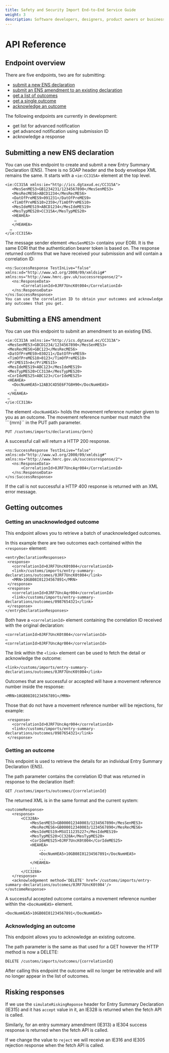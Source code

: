 ```yaml
---
title: Safety and Security Import End-to-End Service Guide
weight: 3
description: Software developers, designers, product owners or business analysts.
---
```


# API Reference

## Endpoint overview 

There are five endpoints, two are for submitting:

* [submit a new ENS declaration](https://developer.service.hmrc.gov.uk/api-documentation/docs/api/service/import-control-entry-declaration-store/1.0)
* [submit an ENS amendment to an existing declaration](https://developer.service.hmrc.gov.uk/api-documentation/docs/api/service/import-control-entry-declaration-store/1.0)
* [get a list of outcomes](https://developer.service.hmrc.gov.uk/api-documentation/docs/api/service/import-control-entry-declaration-outcome/1.0)
* [get a single outcome](https://developer.service.hmrc.gov.uk/api-documentation/docs/api/service/import-control-entry-declaration-outcome/1.0)
* [acknowledge an outcome](https://developer.service.hmrc.gov.uk/api-documentation/docs/api/service/import-control-entry-declaration-outcome/1.0)

The following endpoints are currently in development:

* get list for advanced notification
* get advanced notification using submission ID
* acknowledge a response



## Submitting a new ENS declaration

You can use this endpoint to create and submit a new Entry Summary Declaration (ENS).
There is no SOAP header and the body envelope XML remains the same. It starts with a ```<ie:CC315A>``` element at the top level.

```
<ie:CC315A xmlns:ie="http://ics.dgtaxud.ec/CC315A">
   <MesSenMES3>GB1234231/1234567890</MesSenMES3>
   <MesRecMES6>ABCD1234</MesRecMES6>
   <DatOfPreMES9>091231</DatOfPreMES9>
   <TimOfPreMES10>2359</TimOfPreMES10>
   <MesIdeMES19>ABCD1234</MesIdeMES19>
   <MesTypMES20>CC315A</MesTypMES20>
   <HEAHEA>
    …
   </HEAHEA>
  …
</ie:CC315A>
```

The message sender element ```<MesSenMES3>``` contains your EORI. It is the same EORI that the authentication bearer token is based on.
The response returned confirms that we have received your submission and will contain a correlation ID:

```
<ns:SuccessResponse TestInLive="false" xmlns:xd="http://www.w3.org/2000/09/xmldsig#" xmlns:ns="http://www.hmrc.gov.uk/successresponse/2">
   <ns:ResponseData>
       <CorrelationId>0JRF7UncK0t004</CorrelationId>
   </ns:ResponseData>
</ns:SuccessResponse>
You can use the correlation ID to obtain your outcomes and acknowledge any outcomes that you get.
```

## Submitting a ENS amendment

You can use this endpoint to submit an amendment to an existing ENS.

```
<ie:CC313A xmlns:ie="http://ics.dgtaxud.ec/CC313A">
 <MesSenMES3>GBCD1234/1234567890</MesSenMES3>
 <MesRecMES6>GBC123</MesRecMES6>
 <DatOfPreMES9>030211</DatOfPreMES9>
 <TimOfPreMES10>0123</TimOfPreMES10>
 <PriMES15>A</PriMES15>
 <MesIdeMES19>ABC123</MesIdeMES19>
 <MesTypMES20>CC313A</MesTypMES20>
 <CorIdeMES25>ABC123</CorIdeMES25>
 <HEAHEA>
   <DocNumHEA5>12AB3C4D5E6F7G8H90</DocNumHEA5>
    …
 </HEAHEA>
 …
</ie:CC313A>
```

The element ```<DocNumHEA5>``` holds the movement reference number given to you as an outcome. The movement reference number must match the ```{mrn}`` in the PUT path parameter.

```
PUT /customs/imports/declarations/{mrn}
```

A successful call will return a HTTP 200 response. 

```
<ns:SuccessResponse TestInLive="false" xmlns:xd="http://www.w3.org/2000/09/xmldsig#" xmlns:ns="http://www.hmrc.gov.uk/successresponse/2">
   <ns:ResponseData>
       <CorrelationId>0JRF7UncAqr004</CorrelationId>
   </ns:ResponseData>
</ns:SuccessResponse>
```

If the call is not successful a HTTP 400 response is returned with an XML error message.

## Getting outcomes

### Getting an unacknowledged outcome

This endpoint allows you to retrieve a batch of unacknowledged outcomes.

In this example there are two outcomes each contained within the ```<response>``` element:

```
<entryDeclarationResponses>
 <response>
   <correlationId>0JRF7UncK0t004</correlationId>
   <link>/customs/imports/entry-summary-declarations/outcomes/0JRF7UncK0t004</link>
   <MRN>10GB08I01234567891</MRN>
 </response>
 <response>
   <correlationId>0JRF7UncAqr004</correlationId>
   <link>/customs/imports/entry-summary-declarations/outcomes/0987654321</link>
 </response>
</entryDeclarationResponses>
```

Both have a ```<correlationId>``` element containing the correlation ID received with the original declaration:

```
<correlationId>0JRF7UncK0t004</correlationId>
…
<correlationId>0JRF7UncAqr004</correlationId>
```

The link within the ```<link>``` element can be used to fetch the detail or acknowledge the outcome:

```
<link>/customs/imports/entry-summary-declarations/outcomes/0JRF7UncK0t004</link>
```

Outcomes that are successful or accepted will have a movement reference number inside the response:

```
<MRN>10GB08I01234567891</MRN>
```

Those that do not have a movement reference number will be rejections, for example:

```
 <response>
   <correlationId>0JRF7UncAqr004</correlationId>
   <link>/customs/imports/entry-summary-declarations/outcomes/0987654321</link>
 </response>
```

### Getting an outcome

This endpoint is used to retrieve the details for an individual Entry Summary Declaration (ENS).

The path parameter contains the correlation ID that was returned in response to the  declaration itself:

```
GET /customs/imports/outcomes/{correlationId}
```

The returned XML is in the same format and the current system:

```
<outcomeResponse>
   <response>
       <CC328A>
           <MesSenMES3>GB000012340003/1234567890</MesSenMES3>
           <MesRecMES6>GB000012340003/1234567890</MesRecMES6>
           <MesIdeMES19>MSUI11235227</MesIdeMES19>
           <MesTypMES20>CC328A</MesTypMES20>
           <CorIdeMES25>0JRF7UncK0t004</CorIdeMES25>
           <HEAHEA>
               ...
               <DocNumHEA5>10GB08I01234567891</DocNumHEA5>
               ...
           </HEAHEA>
           ...
       </CC328A>
   </response>
   <acknowledgement method='DELETE' href='/customs/imports/entry-summary-declarations/outcomes/0JRF7UncK0t004'/>
</outcomeResponse>
```

A successful accepted outcome contains a movement reference number within the ```<DocHumHEA5>``` element.
 
```
<DocNumHEA5>10GB08I01234567891</DocNumHEA5>
```

### Acknowledging an outcome

This endpoint allows you to acknowledge an existing outcome.

The path parameter is the same as that used for a GET however the HTTP method is now a DELETE:

```
DELETE /customs/imports/outcomes/{correlationId}
```

After calling this endpoint the outcome will no longer be retrievable and will no longer appear in the list of outcomes.


## Risking responses

If we use the ```simulateRiskingReponse``` header for Entry Summary Declaration (IE315) and it has ```accept``` value in it, an IE328 is returned when the fetch API is called.

Similarly, for an entry summary amendment (IE313) a IE304 success response is returned when the fetch API is called.

If we change the value to ```reject``` we will receive an IE316 and IE305 rejection response when the fetch API is called.



